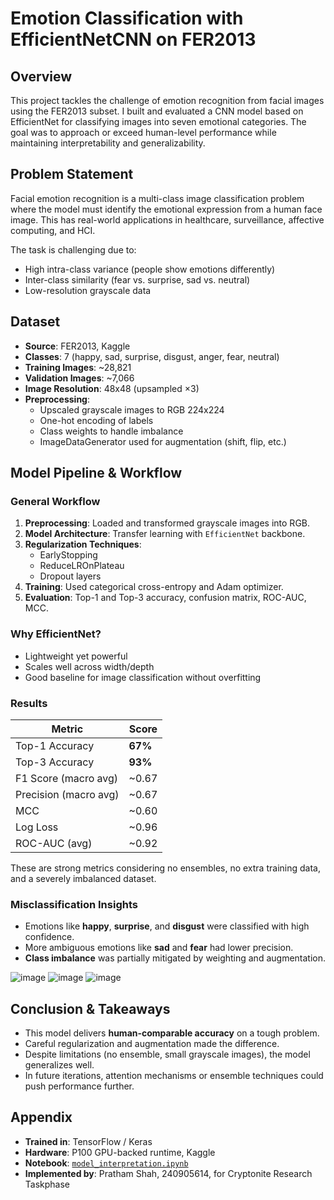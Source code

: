 # Emotion Classification with EfficientNetCNN on FER2013

## Overview
This project tackles the challenge of emotion recognition from facial images using the FER2013 subset. I built and evaluated a CNN model based on EfficientNet for classifying images into seven emotional categories. The goal was to approach or exceed human-level performance while maintaining interpretability and generalizability.

## Problem Statement
Facial emotion recognition is a multi-class image classification problem where the model must identify the emotional expression from a human face image. This has real-world applications in healthcare, surveillance, affective computing, and HCI.

The task is challenging due to:
- High intra-class variance (people show emotions differently)
- Inter-class similarity (fear vs. surprise, sad vs. neutral)
- Low-resolution grayscale data

## Dataset
- **Source**: FER2013, Kaggle
- **Classes**: 7 (happy, sad, surprise, disgust, anger, fear, neutral)
- **Training Images**: ~28,821  
- **Validation Images**: ~7,066  
- **Image Resolution**: 48x48 (upsampled ×3)
- **Preprocessing**:
  - Upscaled grayscale images to RGB 224x224
  - One-hot encoding of labels
  - Class weights to handle imbalance
  - ImageDataGenerator used for augmentation (shift, flip, etc.)

## Model Pipeline & Workflow

### General Workflow
1. **Preprocessing**: Loaded and transformed grayscale images into RGB.
2. **Model Architecture**: Transfer learning with `EfficientNet` backbone.
3. **Regularization Techniques**:
   - EarlyStopping
   - ReduceLROnPlateau
   - Dropout layers
4. **Training**: Used categorical cross-entropy and Adam optimizer.
5. **Evaluation**: Top-1 and Top-3 accuracy, confusion matrix, ROC-AUC, MCC.

### Why EfficientNet?
- Lightweight yet powerful
- Scales well across width/depth
- Good baseline for image classification without overfitting

### Results

| Metric                | Score    |
|----------------------|----------|
| Top-1 Accuracy        | **67%**  |
| Top-3 Accuracy        | **93%**  |
| F1 Score (macro avg)  | ~0.67    |
| Precision (macro avg) | ~0.67    |
| MCC                   | ~0.60    |
| Log Loss              | ~0.96  |
| ROC-AUC (avg)         | ~0.92 |

These are strong metrics considering no ensembles, no extra training data, and a severely imbalanced dataset.

### Misclassification Insights
- Emotions like **happy**, **surprise**, and **disgust** were classified with high confidence.
- More ambiguous emotions like **sad** and **fear** had lower precision.
- **Class imbalance** was partially mitigated by weighting and augmentation.

![image](https://github.com/user-attachments/assets/fac1bae2-4adc-4903-af98-dae29a0ac8bd)
![image](https://github.com/user-attachments/assets/8dbec29f-30e2-474d-ab4c-7495f6649cf0)
![image](https://github.com/user-attachments/assets/9b0f4a24-1e1b-411e-a4e3-5f8ca16562a5)

## Conclusion & Takeaways
- This model delivers **human-comparable accuracy** on a tough problem.
- Careful regularization and augmentation made the difference.
- Despite limitations (no ensemble, small grayscale images), the model generalizes well.
- In future iterations, attention mechanisms or ensemble techniques could push performance further.

## Appendix
- **Trained in**: TensorFlow / Keras
- **Hardware**: P100 GPU-backed runtime, Kaggle
- **Notebook**: [`model_interpretation.ipynb`](./model_interpretation.ipynb)
- **Implemented by**: Pratham Shah, 240905614, for Cryptonite Research Taskphase


